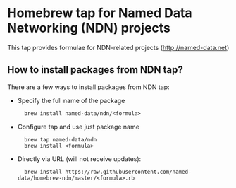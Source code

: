 Homebrew tap for Named Data Networking (NDN) projects
=====================================================

This tap provides formulae for NDN-related projects (http://named-data.net)

## How to install packages from NDN tap?

There are a few ways to install packages from NDN tap:

- Specify the full name of the package

        brew install named-data/ndn/<formula>

- Configure tap and use just package name

        brew tap named-data/ndn
        brew install <formula>

- Directly via URL (will not receive updates):

        brew install https://raw.githubusercontent.com/named-data/homebrew-ndn/master/<formula>.rb
